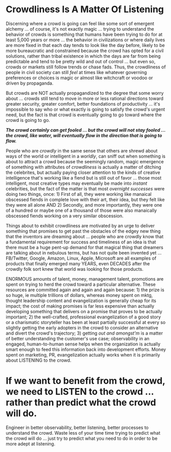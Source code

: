 # Crowdliness Is A Matter Of Listening

Discerning where a crowd is going can feel like some sort of emergent alchemy ... of course, it's not exactly magic ... trying to understand the behavior of crowds is something that humans have been trying to do for at least 5,000 years or more ... the behavior in civilizations or where daily lives are more fixed in that each day tends to look like the day before, likely to be more bureaucratic and constrained because the crowd has opted for a civil solutions, rather than tribal existence in which the days are far from being predictable and tend to be pretty wild and out of control ... but even so, crowds or markets still follow trends or chase fads. Thus, the crowdliness of people in civil society can still *feel* at times like whatever governing preferences or choices is magic or almost like witchcraft or voodoo or driven by propaganda.

But crowds are NOT actually propagandized to the degree that some worry about ... crowds still tend to move in more or less rational directions toward greater security, greater comfort, better foundations of productivity ... it's impossible to say who or what exactly is going to satisfy the crowd's urgent need, but the fact is that crowd is eventually going to go toward where the crowd is going to go.

***The crowd certainly can get fooled ... but the crowd will not stay fooled ... the crowd, like water, will eventually flow in the direction that is going to flow.***

People who are *crowdly* in the same sense that others are shrewd about ways of the world or intelligent in a *worldly*, can sniff out when something is about to attract a crowd because the seemingly random, magic emergence of something with attributes of *crowdliness* is actually a matter of ditching the celebrites, but actually paying closer attention to the kinds of creative intelligence that's working like a fiend but is still out of favor ... those most intelligent, most creative types may eventually be made into *instant* celebrities, but the fact of the matter is that most *overnight successes* were doing two things, once: 1) First of all, they were working like manaical obscessed fiends in complete love with their art, their idea, but they felt like they were all alone AND 2) Secondly, and more importantly, they were one of a hundred or maybe one of a thousand of those were also manaically obscessed fiends working on a very similar obscession.

Things about to exhibit crowdliness are motivated by an urge to deliver something that promises to get past the obstacles of the edgey new thing that the inventors are dreaming about ... people who are crowdly know that a fundamental requirement for success and timeliness of an idea is that there must be a huge pent-up demand for that magical thing that dreamers are talking about in nebulous terms, but has not quite been invented yet ... FB/Twitter, Google, Amazon, Linux, Apple, Microsoft are all examples of products that finally emerged many YEARS, even DECADES after the crowdly folk sort knew that world was looking for those products.

ENORMOUS amounts of talent, money, management talent, promotions are spent on trying to herd the crowd toward a particular alternative. These resources are committed again and again and again because: 1) the prize is so huge, ie multiple trillions of dollars, whereas money spent on mktg, thought leadership content and evangelization is generally cheap for its impact; the cost of making promises is far less expensive than actually developing something that delivers on a promise that proves to be actually important; 2) the well-crafted, professional evangelization of a good story or a charismatic storyteller has been at least partially successful at every so slightly getting the early adopters in the crowd to consider an alternative and divert the crowd's trajectory; 3) getting *out and amongst'm* is a matter of better understanding the customer's use case; observability in an engaged, human-to-human sense helps when the organization is actually smart enough to feed this information back into development efforts. Money spent on marketing, PR, evangelization actually works when it is primarily about LISTENING to the crowd.

# If we want to benefit from the crowd, we need to LISTEN to the crowd ... rather than predict what the crowd will do.

Engineer in better observability, better listening, better processes to understand the crowd. Waste less of your time time trying to predict what the crowd will do ... just try to predict what you need to do in order to be more adept at listening. 
